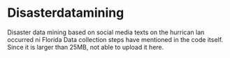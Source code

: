 # Disasterdatamining
Disaster data mining based on social media texts on the hurrican lan occurred ni Florida
Data collection steps have mentioned in the code itself. Since it is larger than 25MB, not able to upload it here.
